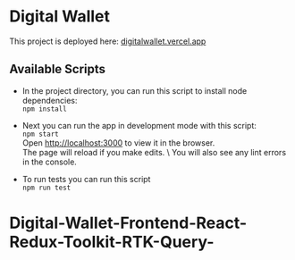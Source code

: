 # Digital Wallet

This project is deployed here: [digitalwallet.vercel.app](https://digitalwallet.vercel.app)

## Available Scripts

- In the project directory, you can run this script to install node dependencies:  
  `npm install`

- Next you can run the app in development mode with this script:  
  `npm start`  
  Open [http://localhost:3000](http://localhost:3000) to view it in the browser.  
  The page will reload if you make edits. \ You will also see any lint errors in the console.

- To run tests you can run this script  
  `npm run test`
# Digital-Wallet-Frontend-React-Redux-Toolkit-RTK-Query-
